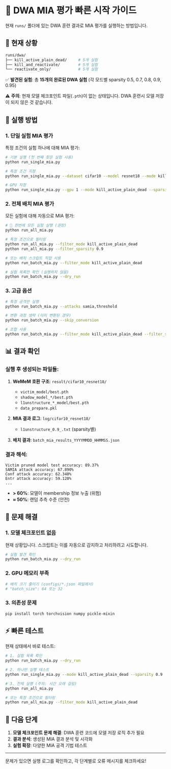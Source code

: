 # 🚀 DWA MIA 평가 빠른 시작 가이드

현재 `runs/` 폴더에 있는 DWA 훈련 결과로 MIA 평가를 실행하는 방법입니다.

## 📁 현재 상황
```bash
runs/dwa/
├── kill_active_plain_dead/     # 5개 실험
├── kill_and_reactivate/        # 5개 실험  
└── reactivate_only/            # 5개 실험
```

✅ **발견된 실험**: 총 **15개의 완료된 DWA 실험** (각 모드별 sparsity 0.5, 0.7, 0.8, 0.9, 0.95)

⚠️ **주의**: 현재 모델 체크포인트 파일(`.pth`)이 없는 상태입니다. DWA 훈련시 모델 저장이 되지 않은 것 같습니다.

## 🎯 실행 방법

### 1. 단일 실험 MIA 평가

특정 조건의 실험 하나에 대해 MIA 평가:

```bash
# 기본 실행 (첫 번째 찾은 실험 사용)
python run_single_mia.py

# 특정 조건 지정
python run_single_mia.py --dataset cifar10 --model resnet18 --mode kill_active_plain_dead --sparsity 0.9

# GPU 지정
python run_single_mia.py --gpu 1 --mode kill_active_plain_dead --sparsity 0.8
```

### 2. 전체 배치 MIA 평가

모든 실험에 대해 자동으로 MIA 평가:

```bash
# 🎯 한번에 모든 실험 실행 (권장)
python run_all_mia.py

# 특정 조건으로 필터링
python run_all_mia.py --filter_mode kill_active_plain_dead
python run_all_mia.py --filter_sparsity 0.9

# 또는 배치 스크립트 직접 사용
python run_batch_mia.py --filter_mode kill_active_plain_dead

# 실험 목록만 확인 (실행하지 않음)
python run_batch_mia.py --dry_run
```

### 3. 고급 옵션

```bash
# 특정 공격만 실행
python run_batch_mia.py --attacks samia,threshold

# 변환 과정 생략 (이미 변환된 경우)
python run_batch_mia.py --skip_conversion

# 조합 사용
python run_batch_mia.py --filter_mode kill_active_plain_dead --filter_sparsity 0.9 --attacks threshold --gpu 1
```

## 📊 결과 확인

### 실행 후 생성되는 파일들:

1. **WeMeM 호환 구조**: `result/cifar10_resnet18/`
   - `victim_model/best.pth`
   - `shadow_model_*/best.pth` 
   - `l1unstructure_*_model/best.pth`
   - `data_prepare.pkl`

2. **MIA 결과 로그**: `log/cifar10_resnet18/`
   - `l1unstructure_0.9_.txt` (sparsity별)

3. **배치 결과**: `batch_mia_results_YYYYMMDD_HHMMSS.json`

### 결과 해석:
```
Victim pruned model test accuracy: 89.37%
SAMIA attack accuracy: 67.890%
Conf attack accuracy: 62.340%
Entr attack accuracy: 59.120%
...
```

- **> 60%**: 모델이 membership 정보 누출 (위험)
- **≈ 50%**: 랜덤 추측 수준 (안전)

## 🔧 문제 해결

### 1. 모델 체크포인트 없음
현재 상황입니다. 스크립트는 이를 자동으로 감지하고 처리하려고 시도합니다.

```bash
# 실험 발견 확인
python run_batch_mia.py --dry_run
```

### 2. GPU 메모리 부족
```bash
# 배치 크기 줄이기 (configs/*.json 파일에서)
# "batch_size": 64 또는 32
```

### 3. 의존성 문제
```bash
pip install torch torchvision numpy pickle-mixin
```

## ⚡ 빠른 테스트

현재 상태에서 바로 테스트:

```bash
# 1. 실험 목록 확인
python run_batch_mia.py --dry_run

# 2. 하나만 실행 테스트
python run_single_mia.py --mode kill_active_plain_dead --sparsity 0.9

# 3. 전체 실행 (주의: 시간 오래 걸림)
python run_all_mia.py

# 또는 특정 조건으로 필터링
python run_all_mia.py --filter_mode kill_active_plain_dead
```

## 📝 다음 단계

1. **모델 체크포인트 문제 해결**: DWA 훈련 코드에 모델 저장 로직 추가 필요
2. **결과 분석**: 생성된 MIA 결과 분석 및 시각화
3. **실험 확장**: 다양한 MIA 공격 기법 테스트

---

문제가 있으면 실행 로그를 확인하고, 각 단계별로 오류 메시지를 체크하세요!